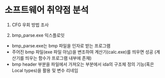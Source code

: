 # 소프트웨어 취약점 분석

1. CFG 우회 방법 조사

2. bmp_parse.exe 익스플로잇

- bmp_parse.exe는 bmp 파일을 인자로 받는 프로그램
- 주어진 bmp 파일(exe 파일 아님)을 변조하여 계산기(calc.exe)를 띄우면 성공 (계산기를 띄우는 함수가 프로그램 내부에 존재)
- bmp header 부분을 파일에서 가져오는 부분에서 ida의 구조체 정의 기능(혹은 Local types)을 활용 및 변수 리네임
